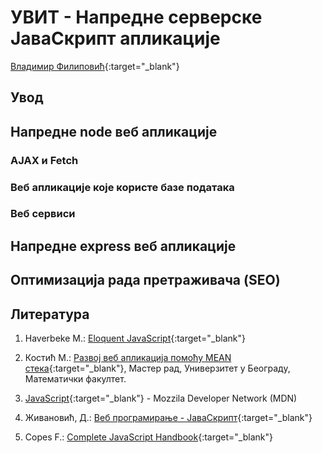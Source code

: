 
# УВИТ - Напредне серверске ЈаваСкрипт апликације

[Владимир Филиповић](https://vladofilipovic.github.io/index-cy.html){:target="_blank"}

## Увод

## Напредне node веб апликације

### AJAX и Fetch

### Веб апликације које користе базе података

### Веб сервиси

## Напредне express веб апликације

## Оптимизација рада претраживача (SEO)

## Литература

1. Haverbeke M.: [Eloquent JavaScript](https://eloquentjavascript.net/){:target="_blank"}

1. Костић М.: [Развој веб апликација помоћу MEAN стека](http://www.racunarstvo.matf.bg.ac.rs/MasterRadovi/2017_06_18_Mirjana_Kostic/rad.pdf){:target="_blank"}, Мастер рад, Универзитет у Београду, Математички факултет.

1. [JavaScript](https://developer.mozilla.org/en-US/docs/Web/JavaScript){:target="_blank"} - Mozzila Developer Network (MDN)

1. Живановић, Д.: [Веб програмирање - ЈаваСкрипт](https://www.webprogramiranje.org/dogadjaji-u-javascript-u/){:target="_blank"}

1. Copes F.: [Complete JavaScript Handbook](https://medium.freecodecamp.org/the-complete-javascript-handbook-f26b2c71719c){:target="_blank"}
